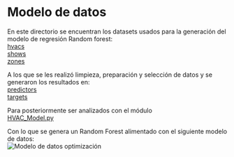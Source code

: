 # Modelo de datos

En este directorio se encuentran los datasets usados para la generación del modelo de regresión Random forest:  
[hvacs](tr_hvacs.xlsx)  
[shows](tr_shows.xlsx)  
[zones](tr_zones.xlsx)

A los que se les realizó limpieza, preparación y selección de datos y se generaron los resultados en:  
[predictors](predictors.xlsx)  
[targets](target.xlsx)

Para posteriormente ser analizados con el módulo  
[HVAC_Model.py](../HVAC_Model.py)

Con lo que se genera un Random Forest alimentado con el siguiente modelo de datos:  
![Modelo de datos optimización](https://github.com/eafit-201710044010/Integrador2/blob/master/optimizaci%C3%B3n/input/Modelo%20de%20datos.jpeg)
